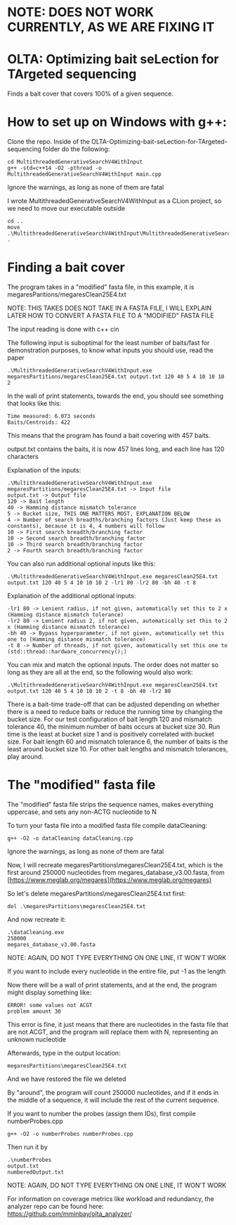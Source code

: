 # NOTE: DOES NOT WORK CURRENTLY, AS WE ARE FIXING IT 
# OLTA: Optimizing bait seLection for TArgeted sequencing
Finds a bait cover that covers 100% of a given sequence.
# How to set up on Windows with g++:
Clone the repo. Inside of the OLTA-Optimizing-bait-seLection-for-TArgeted-sequencing folder do the following:
```
cd MultithreadedGenerativeSearchV4WithInput
g++ -std=c++14 -O2 -pthread -o MultithreadedGenerativeSearchV4WithInput main.cpp
```
Ignore the warnings, as long as none of them are fatal

I wrote MultithreadedGenerativeSearchV4WithInput as a CLion project, so we need to move our executable outside
```
cd ..
move .\MultithreadedGenerativeSearchV4WithInput\MultithreadedGenerativeSearchV4WithInput.exe .
```
# Finding a bait cover
The program takes in a "modified" fasta file, in this example, it is megaresParitions/megaresClean25E4.txt

NOTE: THIS TAKES DOES NOT TAKE IN A FASTA FILE, I WILL EXPLAIN LATER HOW TO CONVERT A FASTA FILE TO A "MODIFIED" FASTA FILE

The input reading is done with c++ cin

The following input is suboptimal for the least number of baits/fast for demonstration purposes, to know what inputs you should use, read the paper
```
.\MultithreadedGenerativeSearchV4WithInput.exe megaresPartitions/megaresClean25E4.txt output.txt 120 40 5 4 10 10 10 2
```
In the wall of print statements, towards the end, you should see something that looks like this:
```
Time measured: 6.073 seconds
Baits/Centroids: 422
```
This means that the program has found a bait covering with 457 baits.

output.txt contains the baits, it is now 457 lines long, and each line has 120 characters

Explanation of the inputs:
```
.\MultithreadedGenerativeSearchV4WithInput.exe
megaresPartitions/megaresClean25E4.txt -> Input file
output.txt -> Output file
120 -> Bait length
40 -> Hamming distance mismatch tolerance
5 -> Bucket size, THIS ONE MATTERS MOST, EXPLANATION BELOW
4 -> Number of search breadths/branching factors (Just keep these as constants), because it is 4, 4 numbers will follow
10 -> First search breadth/branching factor
10 -> Second search breadth/branching factor
10 -> Third search breadth/branching factor
2 -> Fourth search breadth/branching factor
```
You can also run additional optional inputs like this:
```
.\MultithreadedGenerativeSearchV4WithInput.exe megaresClean25E4.txt output.txt 120 40 5 4 10 10 10 2 -lr1 80 -lr2 80 -bh 40 -t 8
```
Explanation of the additional optional inputs:
```
-lr1 80 -> Lenient radius, if not given, automatically set this to 2 x (Hamming distance mismatch tolerance)
-lr2 80 -> Lenient radius 2, if not given, automatically set this to 2 x (Hamming distance mismatch tolerance)
-bh 40 -> Bypass hyperparameter, if not given, automatically set this one to (Hamming distance mismatch tolerance)
-t 8 -> Number of threads, if not given, automatically set this one to (std::thread::hardware_concurrency();)
```
You can mix and match the optional inputs. The order does not matter so long as they are all at the end, so the following would also work:
```
.\MultithreadedGenerativeSearchV4WithInput.exe megaresClean25E4.txt output.txt 120 40 5 4 10 10 10 2 -t 8 -bh 40 -lr2 80 
```
There is a bait-time trade-off that can be adjusted depending on whether there is a need to reduce baits or reduce the running time by changing the bucket size. For our test configuration of bait length 120 and mismatch tolerance 40, the minimum number of baits occurs at bucket size 30. Run time is the least at bucket size 1 and is positively correlated with bucket size. For bait length 60 and mismatch tolerance 6, the number of baits is the least around bucket size 10. For other bait lengths and mismatch tolerances, play around.
# The "modified" fasta file

The "modified" fasta file strips the sequence names, makes everything uppercase, and sets any non-ACTG nucleotide to N

To turn your fasta file into a modified fasta file compile dataCleaning:
```
g++ -O2 -o dataCleaning dataCleaning.cpp
```
Ignore the warnings, as long as none of them are fatal

Now, I will recreate megaresPartitions\megaresClean25E4.txt, which is the first around 250000 nucleotides from megares_database_v3.00.fasta, from [https://www.meglab.org/megares](https://www.meglab.org/megares)

So let's delete megaresPartitions\megaresClean25E4.txt first:
```
del .\megaresPartitions\megaresClean25E4.txt
```
And now recreate it:
```
.\dataCleaning.exe
250000
megares_database_v3.00.fasta
```
NOTE: AGAIN, DO NOT TYPE EVERYTHING ON ONE LINE, IT WON'T WORK

If you want to include every nucleotide in the entire file, put -1 as the length

Now there will be a wall of print statements, and at the end, the program might display something like:
```
ERROR! some values not ACGT
problem amount 30
```
This error is fine, it just means that there are nucleotides in the fasta file that are not ACGT, and the program will replace them with N, representing an unknown nucleotide

Afterwards, type in the output location:
```
megaresPartitions\megaresClean25E4.txt
```
And we have restored the file we deleted

By "around", the program will count 250000 nucleotides, and if it ends in the middle of a sequence, it will include the rest of the current sequence.

If you want to number the probes (assign them IDs), first compile numberProbes.cpp

```
g++ -O2 -o numberProbes numberProbes.cpp
```
Then run it by
```
.\numberProbes
output.txt
numberedOutput.txt
```
NOTE: AGAIN, DO NOT TYPE EVERYTHING ON ONE LINE, IT WON'T WORK

For information on coverage metrics like workload and redundancy, the analyzer repo can be found here: https://github.com/mminbay/olta_analyzer/
